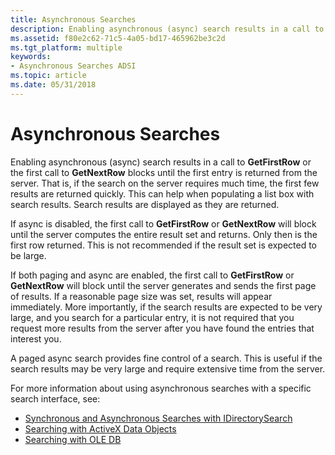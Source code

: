 ```yaml
---
title: Asynchronous Searches
description: Enabling asynchronous (async) search results in a call to GetFirstRow or the first call to GetNextRow blocks until the first entry is returned from the server.
ms.assetid: f80e2c62-71c5-4a05-bd17-465962be3c2d
ms.tgt_platform: multiple
keywords:
- Asynchronous Searches ADSI
ms.topic: article
ms.date: 05/31/2018
---
```


# Asynchronous Searches

Enabling asynchronous (async) search results in a call to **GetFirstRow** or the first call to **GetNextRow** blocks until the first entry is returned from the server. That is, if the search on the server requires much time, the first few results are returned quickly. This can help when populating a list box with search results. Search results are displayed as they are returned.

If async is disabled, the first call to **GetFirstRow** or **GetNextRow** will block until the server computes the entire result set and returns. Only then is the first row returned. This is not recommended if the result set is expected to be large.

If both paging and async are enabled, the first call to **GetFirstRow** or **GetNextRow** will block until the server generates and sends the first page of results. If a reasonable page size was set, results will appear immediately. More importantly, if the search results are expected to be very large, and you search for a particular entry, it is not required that you request more results from the server after you have found the entries that interest you.

A paged async search provides fine control of a search. This is useful if the search results may be very large and require extensive time from the server.

For more information about using asynchronous searches with a specific search interface, see:

-   [Synchronous and Asynchronous Searches with IDirectorySearch](synchronous-and-asynchronous-searches-with-idirectorysearch.md)
-   [Searching with ActiveX Data Objects](searching-with-activex-data-objects-ado.md)
-   [Searching with OLE DB](searching-with-ole-db.md)

 

 





